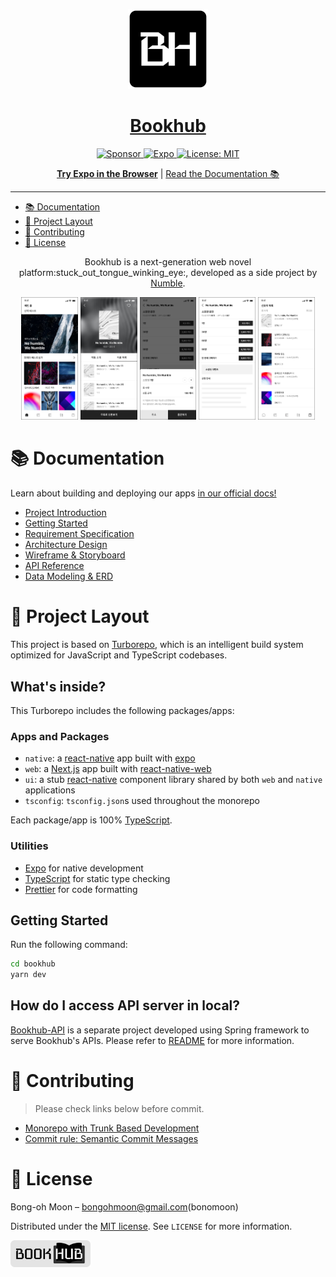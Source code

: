<!-- Banner Image -->

<p align="center">
  <a href=".">
    <img alt="bookhub" height="128" src="./.github/resources/banner.png">
    <h1 align="center">Bookhub</h1>
  </a>
</p>

<p align="center">
  <a aria-label="Numble" href="https://www.numble.it/" target="_blank">
    <img alt="Sponsor" src="https://img.shields.io/badge/Sponsor-Numble-blue?style=flat-square&logo=githubsponsors&logoWidth=15&labelColor=000000&color=4630EB" />
  </a>
   <a aria-label="Expo" href="https://expo.dev/client" target="_blank">
    <img alt="Expo" src="https://img.shields.io/badge/Runs%20with%20Expo%20Go-4630EB.svg?style=flat-square&logo=EXPO&labelColor=f3f3f3&logoColor=000" />
  </a>
  <a aria-label="Expo is free to use" href="https://github.com/expo/expo/blob/main/LICENSE" target="_blank">
    <img alt="License: MIT" src="https://img.shields.io/badge/License-MIT-success.svg?style=flat-square&color=33CC12" target="_blank" />
  </a>
</p>


<p align="center">
  <a aria-label="try expo with snack" href="https://snack.expo.dev"><b>Try Expo in the Browser</b></a>
 |
  <a aria-label="expo documentation" href="#-documentation">Read the Documentation 📚</a>
</p>
  
---
- [📚 Documentation](#-documentation)
- [🔭 Project Layout](#-project-layout)
- [💑 Contributing](#-contributing)
- [📑 License](#-license)

<p align="center">
Bookhub is a next-generation web novel platform:stuck_out_tongue_winking_eye:, developed as a side project by <a aria-label="Numbe deepdive" href="https://www.numble.it/deepdive/41" target="_blank">Numble</a>.
</p>

<p align="center">
   <img alt="Home" width="18%" src="./.github/resources/screenshot_01_home.png" />
   <img alt="Main" width="18%" src="./.github/resources/screenshot_02_main.png" />
   <img alt="Payment Detail" width="18%" src="./.github/resources/screenshot_03_payment_detail.png" />
   <img alt="Payment" width="18%" src="./.github/resources/screenshot_04_payment.png" />
   <img alt="Recommended List" width="18%" src="./.github/resources/screenshot_05_recommended_list.png" />
</p>

# 📚 Documentation

<p>Learn about building and deploying our apps <a aria-label="documentation" href="#-documentation">in our official docs!</a></p>

- [Project Introduction](https://www.numble.it/deepdive/41)
- [Getting Started]()
- [Requirement Specification]()
- [Architecture Design]()
- [Wireframe & Storyboard]()
- [API Reference]()
- [Data Modeling & ERD]()

# 🔭 Project Layout

This project is based on [Turborepo](https://turbo.build/repo/docs), which is an intelligent build system optimized for JavaScript and TypeScript codebases.

## What's inside?

This Turborepo includes the following packages/apps:

### Apps and Packages

- `native`: a [react-native](https://reactnative.dev/) app built with [expo](https://docs.expo.dev/)
- `web`: a [Next.js](https://nextjs.org/) app built with [react-native-web](https://necolas.github.io/react-native-web/)
- `ui`: a stub [react-native](https://reactnative.dev/) component library shared by both `web` and `native` applications
- `tsconfig`: `tsconfig.json`s used throughout the monorepo

Each package/app is 100% [TypeScript](https://www.typescriptlang.org/).

### Utilities

- [Expo](https://docs.expo.dev/) for native development
- [TypeScript](https://www.typescriptlang.org/) for static type checking
- [Prettier](https://prettier.io) for code formatting
## Getting Started

Run the following command:

```sh
cd bookhub
yarn dev
```

## How do I access API server in local?

[Bookhub-API](https://github.com/bonomoon/bookhub-api) is a separate project developed using Spring framework to serve Bookhub's APIs. Please refer to [README](https://github.com/bonomoon/bookhub-api#readme) for more information.

# 💑 Contributing

> Please check links below before commit.
- [Monorepo with Trunk Based Development](https://trunkbaseddevelopment.com/monorepos/)
- [Commit rule: Semantic Commit Messages](https://gist.github.com/joshbuchea/6f47e86d2510bce28f8e7f42ae84c716)

# 📑 License

Bong-oh Moon – bongohmoon@gmail.com(bonomoon)

Distributed under the [MIT license](LICENSE). See `LICENSE` for more information.

<img alt="Home" width="128px" src="./.github/resources/logo.png" />